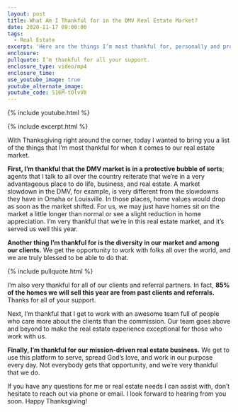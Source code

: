 ```yaml
---
layout: post
title: What Am I Thankful for in the DMV Real Estate Market?
date: 2020-11-17 09:00:00
tags:
  - Real Estate
excerpt: 'Here are the things I’m most thankful for, personally and professionally.'
enclosure:
pullquote: I’m thankful for all your support.
enclosure_type: video/mp4
enclosure_time:
use_youtube_image: true
youtube_alternate_image:
youtube_code: S16M-tOlvV8
---
```

{% include youtube.html %}

{% include excerpt.html %}

With Thanksgiving right around the corner, today I wanted to bring you a list of the things that I’m most thankful for when it comes to our real estate market.&nbsp;

**First, I’m thankful that the DMV market is in a protective bubble of sorts**; agents that I talk to all over the country reiterate that we’re in a very advantageous place to do life, business, and real estate. A market slowdown in the DMV, for example, is very different from the slowdowns they have in Omaha or Louisville. In those places, home values would drop as soon as the market shifted. For us, we may just have homes sit on the market a little longer than normal or see a slight reduction in home appreciation. I’m very thankful that we’re in this real estate market, and it’s served us well this year.

**Another thing I’m thankful for is the diversity in our market and among our clients.** We get the opportunity to work with folks all over the world, and we are truly blessed to be able to do that.

{% include pullquote.html %}

I’m also very thankful for all of our clients and referral partners. In fact, **85% of the homes we will sell this year are from past clients and referrals.** Thanks for all of your support.

Next, I’m thankful that I get to work with an awesome team full of people who care more about the clients than the commission. Our team goes above and beyond to make the real estate experience exceptional for those who work with us.

**Finally, I’m thankful for our mission-driven real estate business.** We get to use this platform to serve, spread God’s love, and work in our purpose every day. Not everybody gets that opportunity, and we’re very thankful that we do.

If you have any questions for me or real estate needs I can assist with, don’t hesitate to reach out via phone or email. I look forward to hearing from you soon. Happy Thanksgiving\!
